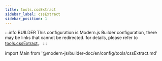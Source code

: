 ```yaml
---
title: tools.cssExtract
sidebar_label: cssExtract
sidebar_position: 1
---
```


:::info BUILDER
This configuration is Modern.js Builder configuration, there may be links that cannot be redirected. for details, please refer to [tools.cssExtract](https://modernjs.dev/builder/zh/api/config-tools.html#tools-cssextract)。
:::

import Main from '@modern-js/builder-doc/en/config/tools/cssExtract.md'

<Main />
